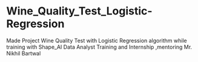 # Wine_Quality_Test_Logistic-Regression
Made Project Wine Quality Test with Logistic Regression algorithm while training with Shape_AI Data Analyst Training and Internship ,mentoring Mr. Nikhil Bartwal
